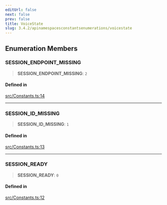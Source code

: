 ```yaml
---
editUrl: false
next: false
prev: false
title: VoiceState
slug: 3.4.2/apinamespacesconstantsenumerations/voicestate
---
```


## Enumeration Members

### SESSION\_ENDPOINT\_MISSING

> **SESSION\_ENDPOINT\_MISSING**: `2`

#### Defined in

[src/Constants.ts:14](https://github.com/shipgirlproject/shoukaku/blob/e7d94081cabbda7327dc04e467a45fcda49c24f2/src/Constants.ts#L14)

***

### SESSION\_ID\_MISSING

> **SESSION\_ID\_MISSING**: `1`

#### Defined in

[src/Constants.ts:13](https://github.com/shipgirlproject/shoukaku/blob/e7d94081cabbda7327dc04e467a45fcda49c24f2/src/Constants.ts#L13)

***

### SESSION\_READY

> **SESSION\_READY**: `0`

#### Defined in

[src/Constants.ts:12](https://github.com/shipgirlproject/shoukaku/blob/e7d94081cabbda7327dc04e467a45fcda49c24f2/src/Constants.ts#L12)
